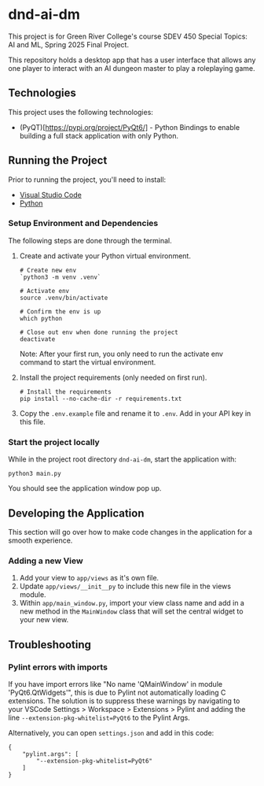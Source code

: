 # dnd-ai-dm

This project is for Green River College's course SDEV 450 Special Topics: AI and ML, Spring 2025 Final Project.

This repository holds a desktop app that has a user interface that allows any one player to interact with an AI dungeon master to play a roleplaying game.

## Technologies

This project uses the following technologies:

- (PyQT)[https://pypi.org/project/PyQt6/] - Python Bindings to enable building a full stack application with only Python.

## Running the Project

Prior to running the project, you'll need to install:

- [Visual Studio Code ](https://code.visualstudio.com/)
- [Python](https://www.python.org/downloads/)

### Setup Environment and Dependencies

The following steps are done through the terminal.

1. Create and activate your Python virtual environment.

   ```
   # Create new env
   `python3 -m venv .venv`

   # Activate env
   source .venv/bin/activate

   # Confirm the env is up
   which python

   # Close out env when done running the project
   deactivate
   ```

   Note: After your first run, you only need to run the activate env command to start the virtual environment.

2. Install the project requirements (only needed on first run).

   ```
   # Install the requirements
   pip install --no-cache-dir -r requirements.txt
   ```

3. Copy the `.env.example` file and rename it to `.env`. Add in your API key in this file.

### Start the project locally

While in the project root directory `dnd-ai-dm`, start the application with:

```
python3 main.py
```

You should see the application window pop up.

## Developing the Application

This section will go over how to make code changes in the application for a smooth experience.

### Adding a new View

1. Add your view to `app/views` as it's own file.
2. Update `app/views/__init__py` to include this new file in the views module.
3. Within `app/main_window.py`, import your view class name and add in a new method in the `MainWindow` class that will set the central widget to your new view.

## Troubleshooting

### Pylint errors with imports

If you have import errors like "No name 'QMainWindow' in module 'PyQt6.QtWidgets'", this is due to Pylint not automatically loading C extensions. The solution is to suppress these warnings by navigating to your VSCode Settings > Workspace > Extensions > Pylint and adding the line `--extension-pkg-whitelist=PyQt6` to the Pylint Args.

Alternatively, you can open `settings.json` and add in this code:

```
{
    "pylint.args": [
        "--extension-pkg-whitelist=PyQt6"
    ]
}
```
